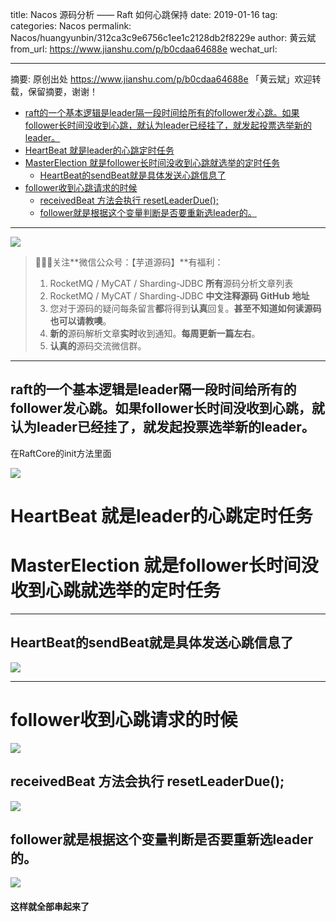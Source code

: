 title: Nacos 源码分析 —— Raft 如何心跳保持
date: 2019-01-16
tag:
categories: Nacos
permalink: Nacos/huangyunbin/312ca3c9e6756c1ee1c2128db2f8229e
author: 黄云斌
from_url: https://www.jianshu.com/p/b0cdaa64688e
wechat_url: 

-------

摘要: 原创出处 https://www.jianshu.com/p/b0cdaa64688e 「黄云斌」欢迎转载，保留摘要，谢谢！

  - [raft的一个基本逻辑是leader隔一段时间给所有的follower发心跳。如果follower长时间没收到心跳，就认为leader已经挂了，就发起投票选举新的leader。](http://www.iocoder.cn/Nacos/huangyunbin/312ca3c9e6756c1ee1c2128db2f8229e/)
- [HeartBeat 就是leader的心跳定时任务](http://www.iocoder.cn/Nacos/huangyunbin/312ca3c9e6756c1ee1c2128db2f8229e/)
- [MasterElection 就是follower长时间没收到心跳就选举的定时任务](http://www.iocoder.cn/Nacos/huangyunbin/312ca3c9e6756c1ee1c2128db2f8229e/)
  - [HeartBeat的sendBeat就是具体发送心跳信息了](http://www.iocoder.cn/Nacos/huangyunbin/312ca3c9e6756c1ee1c2128db2f8229e/)
- [follower收到心跳请求的时候](http://www.iocoder.cn/Nacos/huangyunbin/312ca3c9e6756c1ee1c2128db2f8229e/)
  - [receivedBeat 方法会执行 resetLeaderDue();](http://www.iocoder.cn/Nacos/huangyunbin/312ca3c9e6756c1ee1c2128db2f8229e/)
  - [follower就是根据这个变量判断是否要重新选leader的。](http://www.iocoder.cn/Nacos/huangyunbin/312ca3c9e6756c1ee1c2128db2f8229e/)

-------

![](http://www.iocoder.cn/images/common/wechat_mp_2017_07_31.jpg)

> 🙂🙂🙂关注**微信公众号：【芋道源码】**有福利：
> 1. RocketMQ / MyCAT / Sharding-JDBC **所有**源码分析文章列表
> 2. RocketMQ / MyCAT / Sharding-JDBC **中文注释源码 GitHub 地址**
> 3. 您对于源码的疑问每条留言**都**将得到**认真**回复。**甚至不知道如何读源码也可以请教噢**。
> 4. **新的**源码解析文章**实时**收到通知。**每周更新一篇左右**。
> 5. **认真的**源码交流微信群。

-------

## raft的一个基本逻辑是leader隔一段时间给所有的follower发心跳。如果follower长时间没收到心跳，就认为leader已经挂了，就发起投票选举新的leader。

在RaftCore的init方法里面

![](http://upload-images.jianshu.io/upload_images/7835103-6d834612b1e1e85b.png)

# HeartBeat 就是leader的心跳定时任务

# MasterElection 就是follower长时间没收到心跳就选举的定时任务

-------

## HeartBeat的sendBeat就是具体发送心跳信息了

![](http://upload-images.jianshu.io/upload_images/7835103-f6e57e02d85d1915.png)

-------

# follower收到心跳请求的时候

![](http://upload-images.jianshu.io/upload_images/7835103-bac145002e3815e2.png)

## receivedBeat 方法会执行 resetLeaderDue();

![](http://upload-images.jianshu.io/upload_images/7835103-32229cd18325135b.png)

## follower就是根据这个变量判断是否要重新选leader的。

![](http://upload-images.jianshu.io/upload_images/7835103-ca5e1adc87e8fe7c.png)

#### 这样就全部串起来了
